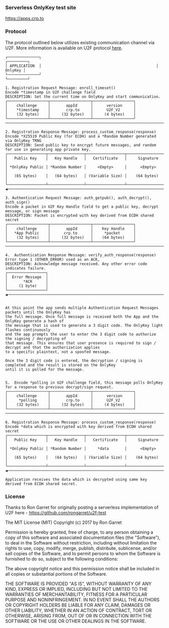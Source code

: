 ### Serverless OnlyKey test site

https://apps.crp.to

### Protocol

The protocol outlined below utilizes existing communication channel via U2F. More
information is available on U2F protocol [here](https://fidoalliance.org/specs/fido-u2f-v1.0-nfc-bt-amendment-20150514/fido-u2f-raw-message-formats.html).

```
┌──────────────┐                                                   ┌─────────┐
│ APPLICATION  │                                                   │ OnlyKey │
└──────────────┘                                                   └─────────┘

1. Registration Request Message: enroll_timeset()
Encode *timestamp in U2F challenge field
DESCRIPTION: Set the current time on OnlyKey and start communication.
┌──────────────────┬──────────────────┬──────────────────┐
│    challenge     │       appId      │      version     │  
│    *timestamp    │       crp.to     │      U2F_V2      │  
│    (32 bytes)    │     (32 bytes)   │     (4 bytes)    │
└──────────────────┴──────────────────┴──────────────────┘
───────────────────────────────────────────────────────────────────────────▶

2. Registration Response Message: process_custom_response(response)
Encode *X25519 Public Key (for ECDH) and a *Random Number generated via OnlyKey TRNG
DESCRIPTION: Send public key to encrypt future messages, and random for use in generating app private key.
┌─────────────────┬────────────────┬─────────────────┬───────────────────┐
│   Public Key    │   Key Handle   │   Certificate   │     Signature     │
│ *OnlyKey Public │ *Random Number │     <Empty>     │      <Empty>      │
│   (65 bytes)    │   (64 bytes)   │ (Variable Size) │    (64 bytes)     │
└─────────────────┴────────────────┴─────────────────┴───────────────────┘
◀───────────────────────────────────────────────────────────────────────────

3. Authentication Request Message: auth_getpub(), auth_decrypt(), auth_sign()
Encode a packet in U2F Key Handle field to get a public key, decrypt message, or sign message
DESCRIPTION: Packet is encrypted with key derived from ECDH shared secret
┌──────────────────┬──────────────────┬──────────────────┐
│    challenge     │       appId      │    Key Handle    │  
│   *App Public    │      crp.to      │     *packet      │  
│    (32 bytes)    │     (32 bytes)   │    (64 bytes)    │
└──────────────────┴──────────────────┴──────────────────┘
───────────────────────────────────────────────────────────────────────────▶

4.  Authentication Response Message: verify_auth_response(response)
Error type 1 (OTHER_ERROR) used as an ACK,
DESCRIPTION: Acknowledge message received. Any other error code indicates failure.
┌─────────────────┐
│  Error Message  │      
│       *ACK      │   
│     (1 byte)    │   
└─────────────────┘
◀───────────────────────────────────────────────────────────────────────────


At this point the app sends multiple Authentication Request Messages packets until the OnlyKey has
the full message. Once full message is received both the App and the OnlyKey generate a hash of
the message that is used to generate a 3 digit code. The OnlyKey light flashes continuously
and the app prompts the user to enter the 3 digit code to authorize the signing / decrypting of
that message. This ensures that user presence is required to sign / decrypt and that the authorization applies
to a specific plaintext, not a spoofed message.

Once the 3 digit code is entered, the decryption / signing is completed and the result is stored on the OnlyKey
until it is polled for the message.


5.  Encode *polling in U2F challenge field, this message polls OnlyKey for a response to previous decrypt/sign request.
┌──────────────────┬──────────────────┬──────────────────┐
│    challenge     │       appId      │      version     │  
│     *polling     │       crp.to     │      U2F_V2      │  
│    (32 bytes)    │     (32 bytes)   │     (4 bytes)    │
└──────────────────┴──────────────────┴──────────────────┘
───────────────────────────────────────────────────────────────────────────▶

6. Registration Response Message: process_custom_response(response)
Encode *data which is encrypted with key derived from ECDH shared secret
┌─────────────────┬────────────────┬─────────────────┬───────────────────┐
│   Public Key    │   Key Handle   │   Certificate   │     Signature     │
│ *OnlyKey Public │ *Random Number │     *data       │      <Empty>      │
│   (65 bytes)    │   (64 bytes)   │ (Variable Size) │    (64 bytes)     │
└─────────────────┴────────────────┴─────────────────┴───────────────────┘
◀───────────────────────────────────────────────────────────────────────────

Application receives the data which is decrypted using same key derived from ECDH shared secret. 

```

### License

Thanks to Ron Garret for originally posting a serverless implementation of U2F here - https://github.com/rongarret/u2f-test

The MIT License (MIT)
Copyright (c) 2017 by Ron Garret

Permission is hereby granted, free of charge, to any person obtaining
a copy of this software and associated documentation files (the
"Software"), to deal in the Software without restriction, including
without limitation the rights to use, copy, modify, merge, publish,
distribute, sublicense, and/or sell copies of the Software, and to
permit persons to whom the Software is furnished to do so, subject to
the following conditions:

The above copyright notice and this permission notice shall be
included in all copies or substantial portions of the Software.

THE SOFTWARE IS PROVIDED "AS IS", WITHOUT WARRANTY OF ANY KIND,
EXPRESS OR IMPLIED, INCLUDING BUT NOT LIMITED TO THE WARRANTIES OF
MERCHANTABILITY, FITNESS FOR A PARTICULAR PURPOSE AND
NONINFRINGEMENT. IN NO EVENT SHALL THE AUTHORS OR COPYRIGHT HOLDERS BE
LIABLE FOR ANY CLAIM, DAMAGES OR OTHER LIABILITY, WHETHER IN AN ACTION
OF CONTRACT, TORT OR OTHERWISE, ARISING FROM, OUT OF OR IN CONNECTION
WITH THE SOFTWARE OR THE USE OR OTHER DEALINGS IN THE SOFTWARE.
